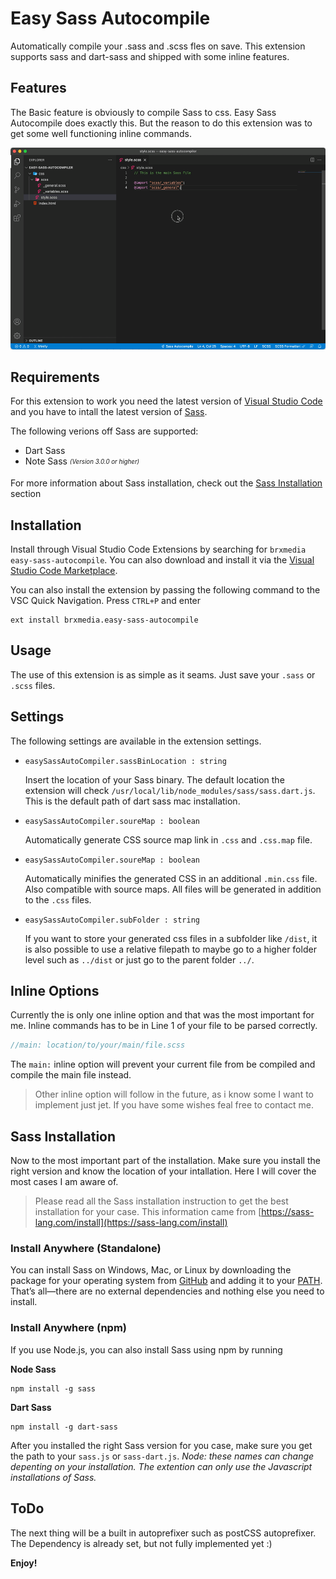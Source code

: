# Easy Sass Autocompile

Automatically compile your .sass and .scss fles on save. This extension supports sass and dart-sass and shipped with some inline features.

## Features

The Basic feature is obviously to compile Sass to css. Easy Sass Autocompile does exactly this. But the reason to do this extension was to get some well functioning inline commands.

![example.gif](https://raw.githubusercontent.com/brxmedia/easy-sass-autocompile/master/example.gif)

## Requirements

For this extension to work you need the latest version of [Visual Studio Code](https://code.visualstudio.com) and you have to intall the latest version of [Sass](https://sass-lang.com/).

The following verions off Sass are supported:
 - Dart Sass
 - Note Sass <sub><sup>*(Version 3.0.0 or higher)*</sup></sub>

 For more information about Sass installation, check out the [Sass Installation](#sass-installation) section


## Installation

Install through Visual Studio Code Extensions by searching for `brxmedia easy-sass-autocompile`. You can also download and install it via the [Visual Studio Code Marketplace](https://marketplace.visualstudio.com/items?itemName=brxmedia.easy-sass-autocompile).

You can also install the extension by passing the following command to the VSC Quick Navigation. Press `CTRL+P` and enter 

```
ext install brxmedia.easy-sass-autocompile
```

## Usage
The use of this extension is as simple as it seams. Just save your `.sass` or `.scss` files.

## Settings
The following settings are available in the extension settings.
 - `easySassAutoCompiler.sassBinLocation : string`

    Insert the location of your Sass binary. The default location the extension will check  `/usr/local/lib/node_modules/sass/sass.dart.js`. This is the default path of dart sass mac installation.
 - `easySassAutoCompiler.soureMap : boolean`

    Automatically generate CSS source map link in `.css` and `.css.map` file.
 - `easySassAutoCompiler.soureMap : boolean`
 
    Automatically minifies the generated CSS in an additional `.min.css` file. Also compatible with source maps. All files will be generated in addition to the `.css` files.
 - `easySassAutoCompiler.subFolder : string`
 
    If you want to store your generated css files in a subfolder like `/dist`, it is also possible to use a relative filepath to maybe go to a higher folder level such as `../dist` or just go to the parent folder `../`.

## Inline Options

Currently the is only one inline option and that was the most important for me. Inline commands has to be in Line 1 of your file to be parsed correctly.

```scss
//main: location/to/your/main/file.scss
```
The `main:` inline option will prevent your current file from be compiled and compile the main file instead.

> Other inline option will follow in the future, as i know some I want to implement just jet. If you have some wishes feal free to contact me.

## Sass Installation

Now to the most important part of the installation. Make sure you install the right version and know the location of your intallation. Here I will cover the most cases I am aware of.

> Please read all the Sass installation instruction to get the best installation for your case. This information came from [https://sass-lang.com/install](https://sass-lang.com/install)

### Install Anywhere (Standalone)

You can install Sass on Windows, Mac, or Linux by downloading the package for your operating system from [GitHub](https://github.com/sass/dart-sass/releases/tag/1.35.1) and adding it to your [PATH](https://katiek2.github.io/path-doc/). That’s all—there are no external dependencies and nothing else you need to install.

### Install Anywhere (npm)

If you use Node.js, you can also install Sass using npm by running

**Node Sass**

```
npm install -g sass
```

**Dart Sass**

```
npm install -g dart-sass
```

After you installed the right Sass version for you case, make sure you get the path to your `sass.js` or `sass-dart.js`. *Node: these names can change depenting on your installation. The extention can only use the Javascript installations of Sass.*

## ToDo

The next thing will be a built in autoprefixer such as postCSS autoprefixer. The Dependency is already set, but not fully implemented yet :)

**Enjoy!**